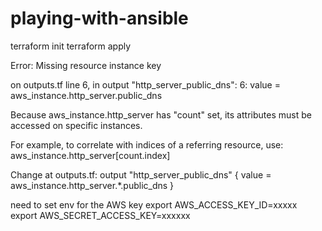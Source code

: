 # playing-with-ansible

terraform init
terraform apply

Error: Missing resource instance key

  on outputs.tf line 6, in output "http_server_public_dns":
   6:   value = aws_instance.http_server.public_dns

Because aws_instance.http_server has "count" set, its attributes must be
accessed on specific instances.

For example, to correlate with indices of a referring resource, use:
    aws_instance.http_server[count.index]

Change at outputs.tf:
output "http_server_public_dns" {
  value = aws_instance.http_server.*.public_dns
}

need to set env for the AWS key
export AWS_ACCESS_KEY_ID=xxxxx
export AWS_SECRET_ACCESS_KEY=xxxxxx
